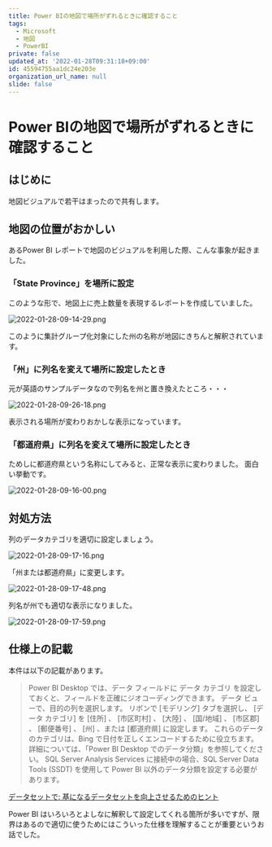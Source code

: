 ```yaml
---
title: Power BIの地図で場所がずれるときに確認すること
tags:
  - Microsoft
  - 地図
  - PowerBI
private: false
updated_at: '2022-01-28T09:31:18+09:00'
id: 45594755aa1dc24e203e
organization_url_name: null
slide: false
---
```

# Power BIの地図で場所がずれるときに確認すること

## はじめに

地図ビジュアルで若干はまったので共有します。

## 地図の位置がおかしい

あるPower BI レポートで地図のビジュアルを利用した際、こんな事象が起きました。

### 「State Province」を場所に設定

このような形で、地図上に売上数量を表現するレポートを作成していました。

![2022-01-28-09-14-29.png](https://qiita-image-store.s3.ap-northeast-1.amazonaws.com/0/281819/d2c56d90-0d25-510b-5f42-d99f9064553d.png)

このように集計グループ化対象にした州の名称が地図にきちんと解釈されています。

### 「州」に列名を変えて場所に設定したとき

元が英語のサンプルデータなので列名を州と置き換えたところ・・・

![2022-01-28-09-26-18.png](https://qiita-image-store.s3.ap-northeast-1.amazonaws.com/0/281819/62ad6f31-c591-d88b-070e-70d8743edf62.png)


表示される場所が変わりおかしな表示になっています。

### 「都道府県」に列名を変えて場所に設定したとき

ためしに都道府県という名称にしてみると、正常な表示に変わりました。
面白い挙動です。

![2022-01-28-09-16-00.png](https://qiita-image-store.s3.ap-northeast-1.amazonaws.com/0/281819/3b2d6d47-cdbe-e6f1-bd78-a3bcbebbea05.png)


## 対処方法

列のデータカテゴリを適切に設定しましょう。

![2022-01-28-09-17-16.png](https://qiita-image-store.s3.ap-northeast-1.amazonaws.com/0/281819/711a5c77-b256-3957-0fb1-9553710674f2.png)


「州または都道府県」に変更します。

![2022-01-28-09-17-48.png](https://qiita-image-store.s3.ap-northeast-1.amazonaws.com/0/281819/31fc4bd0-ba56-8494-b22a-653e0abd35e3.png)


列名が州でも適切な表示になりました。

![2022-01-28-09-17-59.png](https://qiita-image-store.s3.ap-northeast-1.amazonaws.com/0/281819/36d233a4-c5fb-b292-4443-7d96e71cabf4.png)


## 仕様上の記載

本件は以下の記載があります。

>Power BI Desktop では、データ フィールドに データ カテゴリ を設定しておくと、フィールドを正確にジオコーディングできます。 データ ビューで、目的の列を選択します。 リボンで [モデリング] タブを選択し、 [データ カテゴリ] を [住所] 、 [市区町村] 、 [大陸] 、 [国/地域] 、 [市区郡] 、 [郵便番号] 、 [州] 、または [都道府県] に設定します。 これらのデータのカテゴリは、Bing で日付を正しくエンコードするために役立ちます。 詳細については、「Power BI Desktop でのデータ分類」を参照してください。 SQL Server Analysis Services に接続中の場合、SQL Server Data Tools (SSDT) を使用して Power BI 以外のデータ分類を設定する必要があります。

[データセットで: 基になるデータセットを向上させるためのヒント](https://docs.microsoft.com/ja-jp/power-bi/visuals/power-bi-map-tips-and-tricks#in-the-dataset-tips-to-improve-the-underlying-dataset)

Power BI はいろいろとよしなに解釈して設定してくれる箇所が多いですが、限界はあるので適切に使うためにはこういった仕様を理解することが重要というお話でした。

